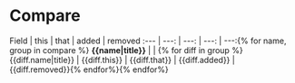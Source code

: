 Compare
=======
Field | this | that | added | removed
:--- | ---: | ---: | ---: | ---:{% for name, group in compare %}
**{{name|title}}** | | {% for diff  in group %}
{{diff.name|title}} | {{diff.this}} | {{diff.that}} | {{diff.added}} | {{diff.removed}}{% endfor%}{% endfor%}
